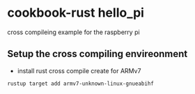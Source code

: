 # cookbook-rust hello_pi
cross compileing example for the raspberry pi

## Setup the cross compiling envireonment
* install rust cross compile create for ARMv7
```bash
rustup target add armv7-unknown-linux-gnueabihf
```
